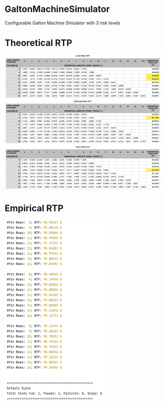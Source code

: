 # GaltonMachineSimulator
Configurable Galton Machine Simulator with 3 risk levels

<p align="center">
  <h1>Theoretical RTP</h1>
  <img src="./assets/Theoretical%20RTP.png" width="940" title="hover text">
  
  <p align="center">
  <h1>Empirical RTP</h1>
  <img src="./assets/Test%20result.png" width="320" title="hover text">
</p>
</p>
